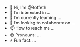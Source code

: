- 👋 Hi, I’m @Boffeth
- 👀 I’m interested in ...
- 🌱 I’m currently learning ...
- 💞️ I’m looking to collaborate on ...
- 📫 How to reach me ...
- 😄 Pronouns: ...
- ⚡ Fun fact: ...

<!---
Boffeth/Boffeth is a ✨ special ✨ repository because its `README.md` (this file) appears on your GitHub profile.
You can click the Preview link to take a look at your changes.
--->
